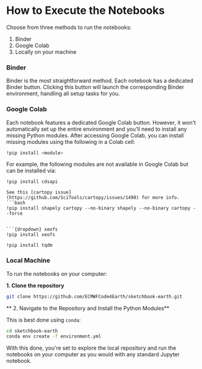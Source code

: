 # How to Execute the Notebooks

Choose from three methods to run the notebooks:

1. Binder
2. Google Colab
3. Locally on your machine

### Binder
Binder is the most straightforward method. Each notebook has a dedicated Binder button. Clicking this button will launch the corresponding Binder environment, handling all setup tasks for you.

### Google Colab
Each notebook features a dedicated Google Colab button. However, it won't automatically set up the entire environment and you'll need to install any missing Python modules. After accessing Google Colab, you can install missing modules using the following in a Colab cell:

```bash
!pip install <module>
```

For example, the following modules are not available in Google Colab but can be installed via:

```{dropdown} cdsapi
!pip install cdsapi
```

```{dropdown} cdsapi
See this [cartopy issue](https://github.com/SciTools/cartopy/issues/1490) for more info.
```bash
!pip install shapely cartopy --no-binary shapely --no-binary cartopy --force
```
```

```{dropdown} xeofs
!pip install xeofs
```

```{dropdown} tqdm
!pip install tqdm
```


### Local Machine
To run the notebooks on your computer:

**1. Clone the repository**

```bash
git clone https://github.com/ECMWFCode4Earth/sketchbook-earth.git
```

** 2. Navigate to the Repository and Install the Python Modules**

This is best done using `conda`:

```bash
cd sketchbook-earth
conda env create -f environment.yml
```

With this done, you're set to explore the local repository and run the notebooks on your computer as you would with any standard Jupyter notebook.